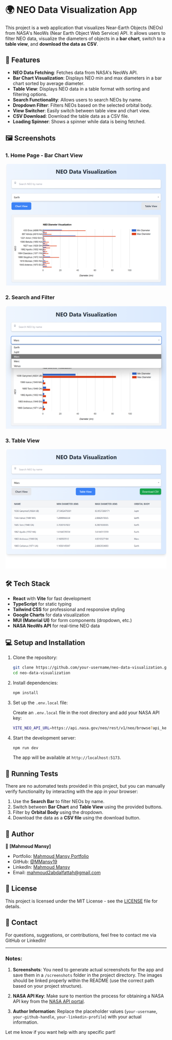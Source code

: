 # 🌍 NEO Data Visualization App

This project is a web application that visualizes Near-Earth Objects (NEOs) from NASA's NeoWs (Near Earth Object Web Service) API. It allows users to filter NEO data, visualize the diameters of objects in a **bar chart**, switch to a **table view**, and **download the data as CSV**.

## 🚀 Features

- **NEO Data Fetching**: Fetches data from NASA's NeoWs API.
- **Bar Chart Visualization**: Displays NEO min and max diameters in a bar chart sorted by average diameter.
- **Table View**: Displays NEO data in a table format with sorting and filtering options.
- **Search Functionality**: Allows users to search NEOs by name.
- **Dropdown Filter**: Filters NEOs based on the selected orbital body.
- **View Switcher**: Easily switch between table view and chart view.
- **CSV Download**: Download the table data as a CSV file.
- **Loading Spinner**: Shows a spinner while data is being fetched.

## 🖼️ Screenshots

### 1. **Home Page - Bar Chart View**

![NEO Bar Chart View](./1.png)

### 2. **Search and Filter**

![NEO Search and Filter](./2.png)

### 3. **Table View**

![NEO Table View](./3.png)

## 🛠️ Tech Stack

- **React** with **Vite** for fast development
- **TypeScript** for static typing
- **Tailwind CSS** for professional and responsive styling
- **Google Charts** for data visualization
- **MUI (Material UI)** for form components (dropdown, etc.)
- **NASA NeoWs API** for real-time NEO data

## 💻 Setup and Installation

1. Clone the repository:

   ```bash
   git clone https://github.com/your-username/neo-data-visualization.git
   cd neo-data-visualization
   ```

2. Install dependencies:

   ```bash
   npm install
   ```

3. Set up the `.env.local` file:

   Create an `.env.local` file in the root directory and add your NASA API key:

   ```bash
   VITE_NEO_API_URL=https://api.nasa.gov/neo/rest/v1/neo/browse?api_key=YOUR_NASA_API_KEY
   ```

4. Start the development server:

   ```bash
   npm run dev
   ```

   The app will be available at `http://localhost:5173`.

## 🧪 Running Tests

There are no automated tests provided in this project, but you can manually verify functionality by interacting with the app in your browser:
1. Use the **Search Bar** to filter NEOs by name.
2. Switch between **Bar Chart** and **Table View** using the provided buttons.
3. Filter by **Orbital Body** using the dropdown.
4. Download the data as a **CSV file** using the download button.

## 📝 Author

👤 **[Mahmoud Mansy]**

- Portfolio: [Mahmoud Mansy Portfolio](https://mahmoud-mansy-portfolio.netlify.app/)
- GitHub: [@MMansy19](https://github.com/MMansy19)
- LinkedIn: [Mahmoud Mansy](https://www.linkedin.com/in/mahmoud-mansy-a189a5232)
- Email: [mahmoud2abdalfattah@gmail.com](mailto:mahmoud2abdalfattah@gmail.com)

## 📃 License

This project is licensed under the MIT License - see the [LICENSE](LICENSE) file for details.

## 📧 Contact

For questions, suggestions, or contributions, feel free to contact me via GitHub or LinkedIn!

---

### Notes:

1. **Screenshots**: You need to generate actual screenshots for the app and save them in a `/screenshots` folder in the project directory. The images should be linked properly within the README (use the correct path based on your project structure).

2. **NASA API Key**: Make sure to mention the process for obtaining a NASA API key from the [NASA API portal](https://api.nasa.gov/).

3. **Author Information**: Replace the placeholder values (`your-username`, `your-github-handle`, `your-linkedin-profile`) with your actual information.

Let me know if you want help with any specific part!
